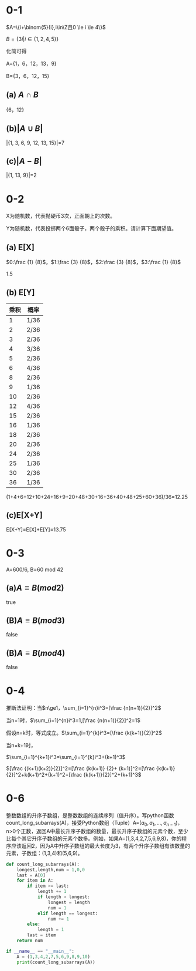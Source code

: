 # 0-1

$A=\{i+\binom{5}{i},i\in\Z且0 \le i \le 4\}$

$B=\{3i|i\in\{1,2,4,5\}\}$

化简可得

A={1，6，12，13，9}

B={3，6，12，15}

## (a) $A\cap B$

{6，12}

## (b)$|A\cup B|$

|{1, 3, 6, 9, 12, 13, 15}|=7

## (c)$|A-B|$

|{1, 13, 9}|=2

# 0-2

X为随机数，代表抛硬币3次，正面朝上的次数。

Y为随机数，代表投掷两个6面骰子，两个骰子的乘积。请计算下面期望值。

## (a) E[X]

$0:\frac {1} {8}$，$1:\frac {3} {8}$，$2:\frac {3} {8}$，$3:\frac {1} {8}$

1.5

## (b) E[Y]

| 乘积  | 概率   |
| --- | ---- |
| 1   | 1/36 |
| 2   | 2/36 |
| 3   | 2/36 |
| 4   | 3/36 |
| 5   | 2/36 |
| 6   | 4/36 |
| 8   | 2/36 |
| 9   | 1/36 |
| 10  | 2/36 |
| 12  | 4/36 |
| 15  | 2/36 |
| 16  | 1/36 |
| 18  | 2/36 |
| 20  | 2/36 |
| 24  | 2/36 |
| 25  | 1/36 |
| 30  | 2/36 |
| 36  | 1/36 |

(1+4+6+12+10+24+16+9+20+48+30+16+36+40+48+25+60+36)/36=12.25

## (c)E[X+Y]

E[X+Y]=E[X]+E[Y]=13.75

# 0-3

A=600/6, B=60 mod 42

## (a)$A\equiv B(mod 2)$

true

## (B)$A\equiv B(mod 3)$

false

## (B)$A\equiv B(mod 4)$

false

# 0-4

推断法证明：当$n\ge1，\sum_{i=1}^{n}i^3=[\frac {n(n+1)}{2}]^2$

当n=1时，$\sum_{i=1}^{n}i^3=1,[\frac {n(n+1)}{2}]^2=1$

假设n=k时，等式成立。$\sum_{i=1}^{k}i^3=[\frac {k(k+1)}{2}]^2$

当n=k+1时，

$\sum_{i=1}^{k+1}i^3=\sum_{i=1}^{k}i^3+(k+1)^3$

$[\frac {(k+1)(k+2)}{2}]^2=[\frac {k(k+1)} {2}+ (k+1)]^2=[\frac {k(k+1)}{2}]^2+k(k+1)^2+(k+1)^2=[\frac {k(k+1)}{2}]^2+(k+1)^3$

# 0-6

整数数组的升序子数组，是整数数组的连续序列（值升序）。写python函数count_long_subarrays(A)，接受Python数组（Tuple）A=($a_0,a_1,...,a_{n-1}$)，n>0个正数，返回A中最长升序子数组的数量，最长升序子数组的元素个数，至少比每个其它升序子数组的元素个数多。例如，如果A=(1,3,4,2,7,5,6,9,8)，你的程序应该返回2，因为A中升序子数组的最大长度为3，有两个升序子数组有该数量的元素，子数组：(1,3,4)和(5,6,9)。

```python
def count_long_subarrays(A):
    longest,length,num = 1,0,0
    last = A[0]
    for item in A:
        if item >= last:
            length += 1
            if length > longest:
                longest = length
                num = 1
            elif length == longest:
                num += 1
        else:
            length = 1
        last = item
    return num

if __name__ == "__main__":
    A = (1,3,4,2,7,5,6,9,8,9,10)
    print(count_long_subarrays(A))

```